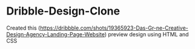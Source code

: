 # Dribble-Design-Clone
Created this (https://dribbble.com/shots/19365923-Das-Gr-ne-Creative-Design-Agency-Landing-Page-Website) preview design using HTML and CSS
